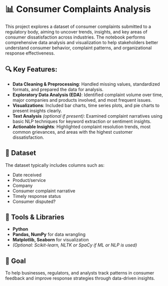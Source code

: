
# 📊 Consumer Complaints Analysis

This project explores a dataset of consumer complaints submitted to a regulatory body, aiming to uncover trends, insights, and key areas of consumer dissatisfaction across industries. The notebook performs comprehensive data analysis and visualization to help stakeholders better understand consumer behavior, complaint patterns, and organizational response effectiveness.

## 🔍 Key Features:
- **Data Cleaning & Preprocessing**: Handled missing values, standardized formats, and prepared the data for analysis.
- **Exploratory Data Analysis (EDA)**: Identified complaint volume over time, major companies and products involved, and most frequent issues.
- **Visualizations**: Included bar charts, time series plots, and pie charts to present insights clearly.
- **Text Analysis** *(optional if present)*: Examined complaint narratives using basic NLP techniques for keyword extraction or sentiment insights.
- **Actionable Insights**: Highlighted complaint resolution trends, most common grievances, and areas with the highest customer dissatisfaction.

## 📁 Dataset
The dataset typically includes columns such as:
- Date received  
- Product/service  
- Company  
- Consumer complaint narrative  
- Timely response status  
- Consumer disputed?  

## 🧰 Tools & Libraries
- **Python**  
- **Pandas, NumPy** for data wrangling  
- **Matplotlib, Seaborn** for visualization  
- *(Optional: Scikit-learn, NLTK or SpaCy if ML or NLP is used)*

## 🎯 Goal
To help businesses, regulators, and analysts track patterns in consumer feedback and improve response strategies through data-driven insights.
